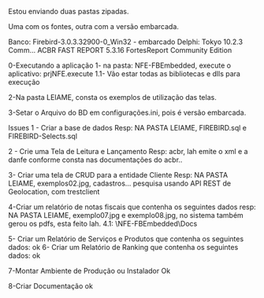 Estou enviando duas pastas zipadas.

Uma com os fontes, outra com a versão embarcada.

Banco: Firebird-3.0.3.32900-0_Win32 - embarcado
Delphi: Tokyo 10.2.3 Comm...
ACBR
FAST REPORT 5.3.16
FortesReport Community Edition

0-Executando a aplicação
1- na pasta: NFE-FBEmbedded, execute o aplicativo: prjNFE.execute
1.1- Vão estar todas as bibliotecas e dlls para execução

2-Na pasta LEIAME, consta os exemplos de utilização das telas.

3-Setar o Arquivo do BD em configurações.ini, pois é versão embarcada.

Issues
1 - Criar a base de dados
Resp: NA PASTA LEIAME, FIREBIRD.sql e FIREBIRD-Selects.sql 

2 - Crie uma Tela de Leitura e Lançamento
Resp: acbr, lah emite o xml e a danfe conforme consta nas documentações do acbr..

3- Criar uma tela de CRUD para a entidade Cliente
Resp: NA PASTA LEIAME, exemplos02.jpg, cadastros... pesquisa usando API REST de Geolocation, com trestclient

4-Criar um relatório de notas fiscais que contenha os seguintes dados
resp: NA PASTA LEIAME, exemplo07.jpg e exemplo08.jpg, no sistema também gerou os pdfs, esta feito lah.
4.1: \NFE-FBEmbedded\Docs

5- Criar um Relatório de Serviços e Produtos que contenha os seguintes dados:
ok
6- Criar um Relatório de Ranking que contenha os seguintes dados:
ok

7-Montar Ambiente de Produção ou Instalador
Ok

8-Criar Documentação
ok
